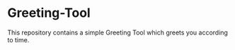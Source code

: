 # Greeting-Tool
This repository contains a simple Greeting Tool which greets you according to time.
